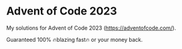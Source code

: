 # Advent of Code 2023

My solutions for Advent of Code 2023 (https://adventofcode.com/).

Guaranteed 100% 🔥blazing fast🔥 or your money back.